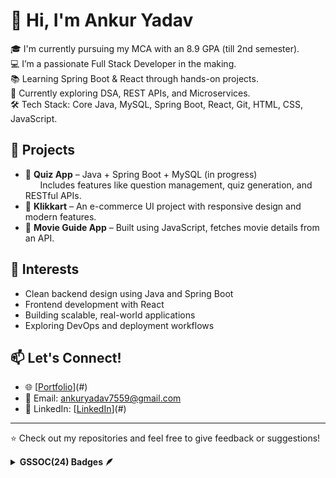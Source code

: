 # 👋 Hi, I'm Ankur Yadav

🎓 I'm currently pursuing my MCA with an 8.9 GPA (till 2nd semester).  
💻 I’m a passionate Full Stack Developer in the making.  
📚 Learning Spring Boot & React through hands-on projects.  
🌱 Currently exploring DSA, REST APIs, and Microservices.  
🛠️ Tech Stack: Core Java, MySQL, Spring Boot, React, Git, HTML, CSS, JavaScript.

## 🚀 Projects

- 🔹 **Quiz App** – Java + Spring Boot + MySQL (in progress)  
  &nbsp;&nbsp;&nbsp;&nbsp;&nbsp;&nbsp;Includes features like question management, quiz generation, and RESTful APIs.
- 🔹 **Klikkart** – An e-commerce UI project with responsive design and modern features.
- 🔹 **Movie Guide App** – Built using JavaScript, fetches movie details from an API.

## 🧠 Interests

- Clean backend design using Java and Spring Boot  
- Frontend development with React  
- Building scalable, real-world applications  
- Exploring DevOps and deployment workflows  

## 📫 Let's Connect!

- 🌐 [[Portfolio](https://my-portfolio-sepia-two-13.vercel.app/)](#)   
- 📧 Email: [ankuryadav7559@gmail.com](mailto:your.email@example.com)  
- 💼 LinkedIn: [[LinkedIn](https://www.linkedin.com/in/ankur-yadav-610943295/)](#)  

---

⭐️ Check out my repositories and feel free to give feedback or suggestions!


<details>	
 <summary><b>GSSOC(24) Badges 🪶</b></summary><br>
<div style='display:flex; align-items:center; gap: 10px;' align='center'><a href="https://gssoc.girlscript.tech/leaderboard">
<img src="https://raw.githubusercontent.com/GSSoC24/Postman-Challenge/main/docs/assets/Postman%20White.png" width="100px" height="100px" />
  <img src="https://raw.githubusercontent.com/GSSoC24/Postman-Challenge/main/docs/assets/1.png" width="100px" height="100px" />
  <img src="https://raw.githubusercontent.com/GSSoC24/Postman-Challenge/main/docs/assets/2.png" width="100px" height="100px" />
  <img src="https://raw.githubusercontent.com/GSSoC24/Postman-Challenge/main/docs/assets/3.png" width="100px" height="100px" />
  <img src="https://raw.githubusercontent.com/GSSoC24/Postman-Challenge/main/docs/assets/4.png" width="100px" height="100px" />
  <img src="https://raw.githubusercontent.com/GSSoC24/Postman-Challenge/main/docs/assets/5.png" width="100px" height="100px" />


</div>
</details>

<!--
**Ankur071/Ankur071** is a ✨ _special_ ✨ repository because its `README.md` (this file) appears on your GitHub profile.

Here are some ideas to get you started:

- 🔭 I’m currently working on ...
- 🌱 I’m currently learning ...
- 👯 I’m looking to collaborate on ...
- 🤔 I’m looking for help with ...
- 💬 Ask me about ...
- 📫 How to reach me: ...
- 😄 Pronouns: ...
- ⚡ Fun fact: ...
-->
